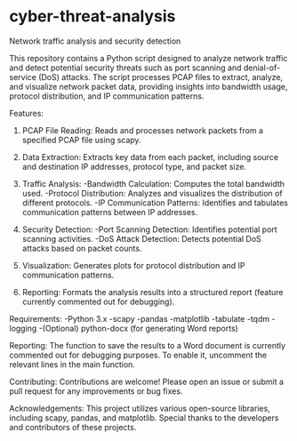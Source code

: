 # cyber-threat-analysis
Network traffic analysis and security detection

This repository contains a Python script designed to analyze network traffic and detect potential security threats such as port scanning and denial-of-service (DoS) attacks. The script processes PCAP files to extract, analyze, and visualize network packet data, providing insights into bandwidth usage, protocol distribution, and IP communication patterns.

Features:

1. PCAP File Reading: Reads and processes network packets from a specified PCAP file using scapy.

2. Data Extraction: Extracts key data from each packet, including source and destination IP addresses, protocol type, and packet size.

3. Traffic Analysis:
-Bandwidth Calculation: Computes the total bandwidth used.
-Protocol Distribution: Analyzes and visualizes the distribution of different protocols.
-IP Communication Patterns: Identifies and tabulates communication patterns between IP addresses.

4. Security Detection:
-Port Scanning Detection: Identifies potential port scanning activities.
-DoS Attack Detection: Detects potential DoS attacks based on packet counts.

5. Visualization: Generates plots for protocol distribution and IP communication patterns.
   
6. Reporting: Formats the analysis results into a structured report (feature currently commented out for debugging).
   
Requirements:
-Python 3.x
-scapy
-pandas
-matplotlib
-tabulate
-tqdm
-logging
-(Optional) python-docx (for generating Word reports)

Reporting:
The function to save the results to a Word document is currently commented out for debugging purposes. To enable it, uncomment the relevant lines in the main function.

Contributing:
Contributions are welcome! Please open an issue or submit a pull request for any improvements or bug fixes.

Acknowledgements:
This project utilizes various open-source libraries, including scapy, pandas, and matplotlib. Special thanks to the developers and contributors of these projects.
